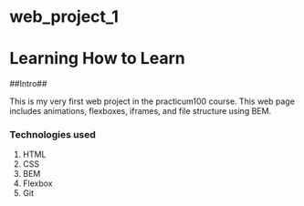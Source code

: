 # web_project_1
# Learning How to Learn

##Intro##

This is my very first web project in the practicum100 course.
This web page includes animations, flexboxes, iframes, and file structure using BEM.

### Technologies used

1. HTML
2. CSS
3. BEM
4. Flexbox
5. Git
